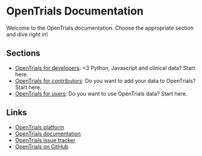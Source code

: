 # OpenTrials Documentation

Welcome to the OpenTrials documentation. Choose the appropriate section and dive right in!

## Sections

* [OpenTrials for developers](developers/): <3 Python, Javascript and clinical data? Start here.
* [OpenTrials for contributors](contributors/): Do you want to add your data to OpenTrials? Start here.
* [OpenTrials for users](users/): Do you want to use OpenTrials data? Start here.

## Links

* [OpenTrials platform](http://opentrials.net/)
* [OpenTrials documentation](http://docs.opentrials.net/)
* [OpenTrials issue tracker](https://github.com/opentrials/opentrials/issues)
* [OpenTrials on GitHub](https://github.com/opentrials)
